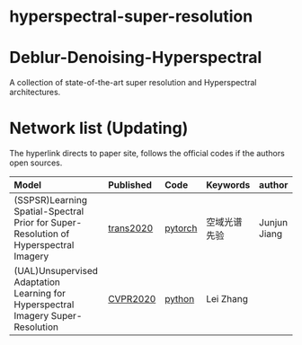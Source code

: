 # hyperspectral-super-resolution
# Deblur-Denoising-Hyperspectral
A collection of state-of-the-art super resolution and Hyperspectral architectures.

# Network list (Updating)
The hyperlink directs to paper site, follows the official codes if the authors open sources.

|Model |Published |Code|Keywords|author|
|:-----|:---------|:-----|:-------|:-------|
|(SSPSR)Learning Spatial-Spectral Prior for Super-Resolution of Hyperspectral Imagery|[trans2020](https://arxiv.org/abs/2005.08752v1)|[pytorch](https://github.com/junjun-jiang/SSPSR)|空域光谱先验|Junjun Jiang|
|(UAL)Unsupervised Adaptation Learning for Hyperspectral Imagery Super-Resolution|[CVPR2020]()|[python](https://github.com/JiangtaoNie/UAL)|Lei Zhang|
